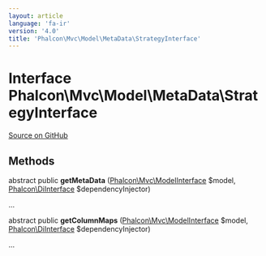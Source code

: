 ```yaml
---
layout: article
language: 'fa-ir'
version: '4.0'
title: 'Phalcon\Mvc\Model\MetaData\StrategyInterface'
---
```

# Interface **Phalcon\Mvc\Model\MetaData\StrategyInterface**

<a href="https://github.com/phalcon/cphalcon/tree/v4.0.0/phalcon/mvc/model/metadata/strategyinterface.zep" class="btn btn-default btn-sm">Source on GitHub</a>

## Methods

abstract public **getMetaData** ([Phalcon\Mvc\ModelInterface](Phalcon_Mvc_ModelInterface) $model, [Phalcon\DiInterface](Phalcon_DiInterface) $dependencyInjector)

...

abstract public **getColumnMaps** ([Phalcon\Mvc\ModelInterface](Phalcon_Mvc_ModelInterface) $model, [Phalcon\DiInterface](Phalcon_DiInterface) $dependencyInjector)

...